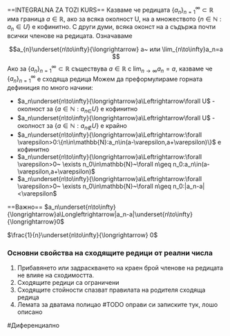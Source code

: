 ==INTEGRALNA ZA TOZI KURS==
Казваме че редицата $\{a_n\}^{\infty}_{n=1}\subset\mathbb{R}$ има граница $a \in \mathbb{R}$, ако за всяка околност U, на а множеството $\{n\in\mathbb{N}:a_{n}\in U\}$  е кофинитно. С други думи, всяка оконст на а съдържа почти всички членове на редицата. Означаваме

$$a_{n}\underset{n\to\infty}{\longrightarrow} a~ или \lim_{n\to\infty}a_n=a $$
Ако за $\{a_n\}^{\infty}_{n=1}\subset\mathbb{R}$ съществува $a\in\mathbb{R}$ с $\lim_{n\to\infty}a_n=a$, казваме че $\{a_n\}^{\infty}_{n=1}$ е сходяща редица
Можем да преформулираме горната дефиниция по много начини:
- $a_n\underset{n\to\infty}{\longrightarrow}a\Leftrightarrow\forall U$ - околност за $\{a\in\mathbb{N}:a_{n\in}U\}$  е кофинитно
- $a_n\underset{n\to\infty}{\longrightarrow}a\Leftrightarrow\forall U$ - околност за $\{a\in\mathbb{N}:a_{n\notin}U\}$  е крайно
- $a_n\underset{n\to\infty}{\longrightarrow}a\Leftrightarrow:\forall \varepsilon>0:\{n\in\mathbb{N}:a_n\in(a-\varepsilon,a+\varepsilon)\}$ е кофинитно 
- $a_n\underset{n\to\infty}{\longrightarrow}a\Leftrightarrow:\forall \varepsilon>0~ \exists n_0\in\mathbb{N}~\forall n\geq n_0:a_n\in(a-\varepsilon,a+\varepsilon)$ 
- $a_n\underset{n\to\infty}{\longrightarrow}a\Leftrightarrow:\forall \varepsilon>0~ \exists n_0\in\mathbb{N}~\forall n\geq n_0:|a_n-a|<\varepsilon$  

==Важно==
$a_n\underset{n\to\infty}{\longrightarrow}a\Longleftrightarrow|a_n-a|\underset{n\to\infty}{\longrightarrow}0$

$\frac{1}{n}\underset{n\to\infty}{\longrightarrow} 0$ 

### Основни свойства на сходящите редици от реални числа
1. Прибавянето или задраскването на краен брой членове на редицата не влияе на сходимостта.
2. Сходящите редици са ограничени 
3. Сходящите стойности спазват правилата на родителя сходяща редица
4. Лемата за дватама полицао
#TODO оправи си записките тук, лошо описано

#Диференциално